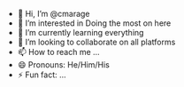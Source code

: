 - 👋 Hi, I’m @cmarage
- 👀 I’m interested in Doing the most on here
- 🌱 I’m currently learning everything
- 💞️ I’m looking to collaborate on all platforms
- 📫 How to reach me ...
- 😄 Pronouns: He/Him/His
- ⚡ Fun fact: ...

<!---
cmarage/cmarage is a ✨ special ✨ repository because its `README.md` (this file) appears on your GitHub profile.
You can click the Preview link to take a look at your changes.
--->
